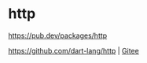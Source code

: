 # http

<https://pub.dev/packages/http>

<https://github.com/dart-lang/http> | [Gitee](https://gitee.com/mrhuangyuhui/http)
